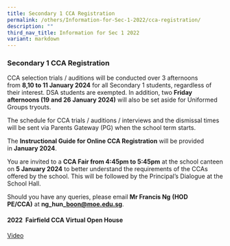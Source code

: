 ```yaml
---
title: Secondary 1 CCA Registration
permalink: /others/Information-for-Sec-1-2022/cca-registration/
description: ""
third_nav_title: Information for Sec 1 2022
variant: markdown
---
```

### Secondary 1 CCA Registration

  

CCA selection trials / auditions will be conducted over 3 afternoons from **8,10 to 11 January 2024** for all Secondary 1 students, regardless of their interest. DSA students are exempted. In addition, two **Friday afternoons (19 and 26 January 2024)** will also be set aside for Uniformed Groups tryouts.
  

The schedule for CCA trials / auditions / interviews and the dismissal times will be sent via Parents Gateway (PG) when the school term starts.
  

The **Instructional Guide for Online CCA Registration** will be provided in **January 2024**.

You are invited to a **CCA Fair from 4:45pm to 5:45pm** at the school canteen on **5 January 2024** to better understand the requirements of the CCAs offered by the school. This will be followed by the Principal’s Dialogue at the School Hall. 


Should you have any queries, please email **Mr Francis Ng** **(HOD PE/CCA)** at **ng\_hun\_boon@moe.edu.sg**.

  

#### 2022  Fairfield CCA Virtual Open House

[Video](https://www.youtube.com/playlist?list=PLzmw-gmNv0ZK5YP9VUD4F3SWbcs6hoTck)